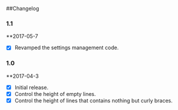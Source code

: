 
##Changelog

### 1.1

**2017-05-7

- [x] Revamped the settings management code.

### 1.0

**2017-04-3

- [x] Initial release.
- [x] Control the height of empty lines.
- [x] Control the height of lines that contains nothing but curly braces.